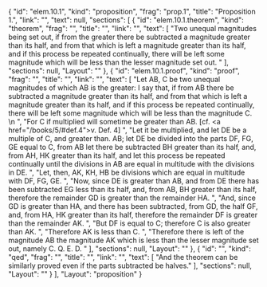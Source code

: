 {
  "id": "elem.10.1",
  "kind": "proposition",
  "frag": "prop.1",
  "title": "Proposition 1.",
  "link": "",
  "text": null,
  "sections": [
    {
      "id": "elem.10.1.theorem",
      "kind": "theorem",
      "frag": "",
      "title": "",
      "link": "",
      "text": [
        "Two unequal magnitudes being set out, if from the greater there be subtracted a magnitude greater than its half, and from that which is left a magnitude greater than its half, and if this process be repeated continually, there will be left some magnitude which will be less than the lesser magnitude set out. "
      ],
      "sections": null,
      "Layout": ""
    },
    {
      "id": "elem.10.1.proof",
      "kind": "proof",
      "frag": "",
      "title": "",
      "link": "",
      "text": [
        "Let AB, C be two unequal magnitudes of which AB is the greater: I say that, if from AB there be subtracted a magnitude greater than its half, and from that which is left a magnitude greater than its half, and if this process be repeated continually, there will be left some magnitude which will be less than the magnitude C. \n      ",
        "For C if multiplied will sometime be greater than AB. [cf. <a href=\"/books/5/#def.4\">v. Def. 4</a>] ",
        "Let it be multiplied, and let DE be a multiple of C, and greater than. AB; let DE be divided into the parts DF, FG, GE equal to C, from AB let there be subtracted BH greater than its half, and, from AH, HK greater than its half, and let this process be repeated continually until the divisions in AB are equal in multitude with the divisions in DE. ",
        "Let, then, AK, KH, HB be divisions which are equal in multitude with DF, FG, GE. ",
        "Now, since DE is greater than AB, and from DE there has been subtracted EG less than its half, and, from AB, BH greater than its half, therefore the remainder GD is greater than the remainder HA. ",
        "And, since GD is greater than HA, and there has been subtracted, from GD, the half GF, and, from HA, HK greater than its half, therefore the remainder DF is greater than the remainder AK. ",
        "But DF is equal to C; therefore C is also greater than AK. ",
        "Therefore AK is less than C. ",
        "Therefore there is left of the magnitude AB the magnitude AK which is less than the lesser magnitude set out, namely C. Q. E. D. "
      ],
      "sections": null,
      "Layout": ""
    },
    {
      "id": "",
      "kind": "qed",
      "frag": "",
      "title": "",
      "link": "",
      "text": [
        "And the theorem can be similarly proved even if the parts subtracted be halves."
      ],
      "sections": null,
      "Layout": ""
    }
  ],
  "Layout": "proposition"
}

